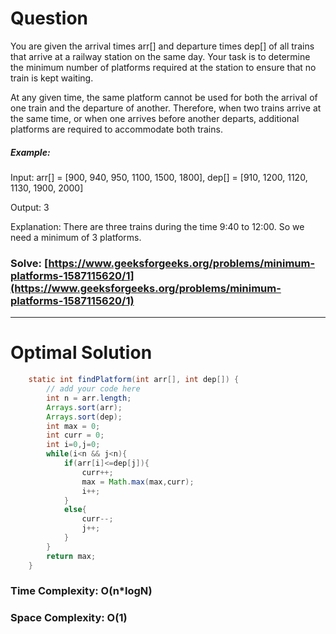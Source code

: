 # Question

You are given the arrival times arr[] and departure times dep[] of all trains that arrive at a railway station on the same day. Your task is to determine the minimum number of platforms required at the station to ensure that no train is kept waiting.

At any given time, the same platform cannot be used for both the arrival of one train and the departure of another. Therefore, when two trains arrive at the same time, or when one arrives before another departs, additional platforms are required to accommodate both trains.




##### Example:

Input: arr[] = [900, 940, 950, 1100, 1500, 1800], dep[] = [910, 1200, 1120, 1130, 1900, 2000]

Output: 3

Explanation: There are three trains during the time 9:40 to 12:00. So we need a minimum of 3 platforms.



### Solve: [https://www.geeksforgeeks.org/problems/minimum-platforms-1587115620/1](https://www.geeksforgeeks.org/problems/minimum-platforms-1587115620/1)

***

# Optimal Solution
        

``` java
    static int findPlatform(int arr[], int dep[]) {
        // add your code here
        int n = arr.length;
        Arrays.sort(arr);
        Arrays.sort(dep);
        int max = 0;
        int curr = 0;
        int i=0,j=0;
        while(i<n && j<n){
            if(arr[i]<=dep[j]){
                curr++;
                max = Math.max(max,curr);
                i++;
            }
            else{
                curr--;
                j++;
            }
        }
        return max;
    }
```

### Time Complexity: O(n*logN)
### Space Complexity: O(1)
